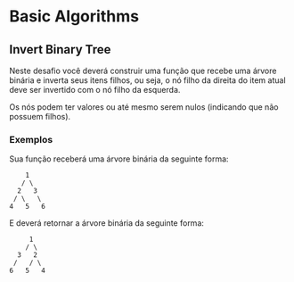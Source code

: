 # Basic Algorithms

## Invert Binary Tree

Neste desafio você deverá construir uma função que recebe uma árvore binária e inverta seus itens filhos, ou seja, o nó
filho da direita do item atual deve ser invertido com o nó filho da esquerda.

Os nós podem ter valores ou até mesmo serem nulos (indicando que não possuem filhos).

### Exemplos

Sua função receberá uma árvore binária da seguinte forma:

```
    1
   / \
  2   3
 / \   \
4   5   6
```

E deverá retornar a árvore binária da seguinte forma:

```
     1
    / \
  3   2
 /   / \
6   5   4
```
